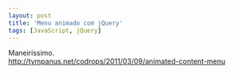 ```yaml
---
layout: post
title: 'Menu animado com jQuery'
tags: [JavaScript, jQuery]
---
```


Maneiríssimo.<br>
<http://tympanus.net/codrops/2011/03/09/animated-content-menu>
